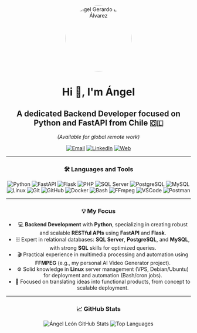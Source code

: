 <div align="center">
  <img src="URL_DE_TU_IMAGEN_DE_PERFIL" alt="Ángel Gerardo León Álvarez" width="180" style="border-radius: 50%;">
  
  # Hi 👋, I'm Ángel
  
  ## A dedicated **Backend Developer** focused on **Python** and **FastAPI** from Chile 🇨🇱
  *(Available for global remote work)*

  <p align="center">
    <a href="mailto:angelgleon@gmail.com"><img src="https://img.shields.io/badge/Email-angelgleon%40gmail.com-D14836?style=flat-square&logo=gmail&logoColor=white" alt="Email"></a>
    <a href="https://linkedin.com/in/angel-gerardo-leon-alvarez" target="_blank"><img src="https://img.shields.io/badge/LinkedIn-ÁngelLeón-0077B5?style=flat-square&logo=linkedin&logoColor=white" alt="LinkedIn"></a>
    <a href="https://angelgleon2014.github.io/angelgerardoleonalvarez" target="_blank"><img src="https://img.shields.io/badge/Website-Portfolio-4CAF50?style=flat-square&logo=internetexplorer&logoColor=white" alt="Web"></a>
  </p>
  
  ---
  
  ### 🛠️ Languages and Tools
  
  <p align="center">
    <img src="https://img.shields.io/badge/Python-3776AB?style=for-the-badge&logo=python&logoColor=white" alt="Python">
    <img src="https://img.shields.io/badge/FastAPI-009688?style=for-the-badge&logo=fastapi&logoColor=white" alt="FastAPI">
    <img src="https://img.shields.io/badge/Flask-000000?style=for-the-badge&logo=flask&logoColor=white" alt="Flask">
    <img src="https://img.shields.io/badge/PHP-777BB4?style=for-the-badge&logo=php&logoColor=white" alt="PHP">
    <img src="https://img.shields.io/badge/SQLServer-CC2927?style=for-the-badge&logo=microsoftsqlserver&logoColor=white" alt="SQL Server">
    <img src="https://img.shields.io/badge/PostgreSQL-316192?style=for-the-badge&logo=postgresql&logoColor=white" alt="PostgreSQL">
    <img src="https://img.shields.io/badge/MySQL-4479A1?style=for-the-badge&logo=mysql&logoColor=white" alt="MySQL">
    <img src="https://img.shields.io/badge/Linux-FCC624?style=for-the-badge&logo=linux&logoColor=black" alt="Linux">
    <img src="https://img.shields.io/badge/Git-F05032?style=for-the-badge&logo=git&logoColor=white" alt="Git">
    <img src="https://img.shields.io/badge/GitHub-181717?style=for-the-badge&logo=github&logoColor=white" alt="GitHub">
    <img src="https://img.shields.io/badge/Docker-2496ED?style=for-the-badge&logo=docker&logoColor=white" alt="Docker">
    <img src="https://img.shields.io/badge/Bash-4EAA25?style=for-the-badge&logo=gnubash&logoColor=white" alt="Bash">
    <img src="https://img.shields.io/badge/FFmpeg-006600?style=for-the-badge&logo=ffmpeg&logoColor=white" alt="FFmpeg">
    <img src="https://img.shields.io/badge/VSCode-007ACC?style=for-the-badge&logo=visualstudiocode&logoColor=white" alt="VSCode">
    <img src="https://img.shields.io/badge/Postman-FF6C37?style=for-the-badge&logo=postman&logoColor=white" alt="Postman">
  </p>
  
  ---
  
  ### 💡 My Focus
  
  - 💻 **Backend Development** with **Python**, specializing in creating robust and scalable **RESTful APIs** using **FastAPI** and **Flask**.
  - 🗄️ Expert in relational databases: **SQL Server**, **PostgreSQL**, and **MySQL**, with strong **SQL** skills for optimized queries.
  - 🎬 Practical experience in multimedia processing and automation using **FFMPEG** (e.g., my personal AI Video Generator project).
  - ⚙️ Solid knowledge in **Linux** server management (VPS, Debian/Ubuntu) for deployment and automation (Bash/cron jobs).
  - 🚀 Focused on translating ideas into functional products, from concept to scalable deployment.
  
  ---
  
  ### 📈 GitHub Stats
  
  <p align="center">
    <img src="https://github-readme-stats.vercel.app/api?username=angelgleon2014&show_icons=true&theme=dark&include_all_commits=true&count_private=true" alt="Ángel León GitHub Stats" />
    <img src="https://github-readme-stats.vercel.app/api/top-langs/?username=angelgleon2014&layout=compact&theme=dark&hide=html,css,javascript,bash&langs_count=5" alt="Top Languages" />
  </p>
  
</div>
